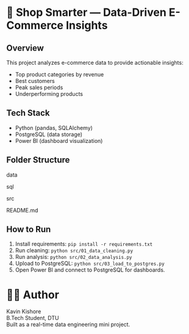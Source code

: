 # 🛒 Shop Smarter — Data-Driven E-Commerce Insights

## Overview
This project analyzes e-commerce data to provide actionable insights:
- Top product categories by revenue
- Best customers
- Peak sales periods
- Underperforming products

## Tech Stack
- Python (pandas, SQLAlchemy)
- PostgreSQL (data storage)
- Power BI (dashboard visualization)

## Folder Structure
data

sql

src

README.md


## How to Run
1. Install requirements: `pip install -r requirements.txt`
2. Run cleaning: `python src/01_data_cleaning.py`
3. Run analysis: `python src/02_data_analysis.py`
4. Upload to PostgreSQL: `python src/03_load_to_postgres.py`
5. Open Power BI and connect to PostgreSQL for dashboards.


# 🧑‍💻 Author

Kavin Kishore   
B.Tech Student, DTU     
Built as a real-time data engineering mini project.

